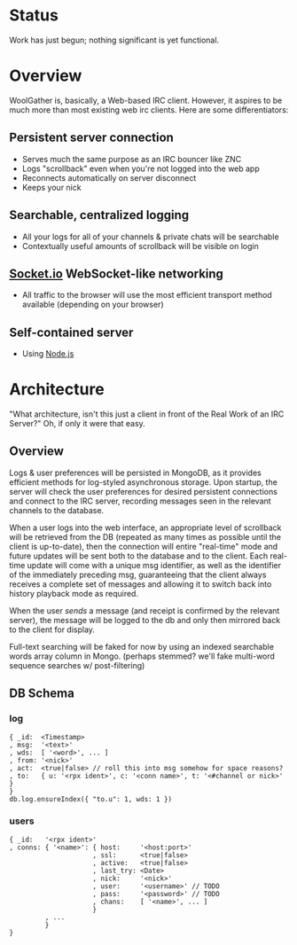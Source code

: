 Status
======

Work has just begun; nothing significant is yet functional.

Overview
========

WoolGather is, basically, a Web-based IRC client.  However, it aspires to be
much more than most existing web irc clients.  Here are some differentiators:

Persistent server connection
----------------------------

* Serves much the same purpose as an IRC bouncer like ZNC
* Logs "scrollback" even when you're not logged into the web app
* Reconnects automatically on server disconnect
* Keeps your nick

Searchable, centralized logging
-------------------------------

* All your logs for all of your channels & private chats will be searchable
* Contextually useful amounts of scrollback will be visible on login

[Socket.io](http://socket.io/) WebSocket-like networking
--------------------------------------------------------

* All traffic to the browser will use the most efficient transport method
  available (depending on your browser)

Self-contained server
---------------------

* Using [Node.js](http://nodejs.org/)

Architecture
============

"What architecture, isn't this just a client in front of the Real Work of an 
IRC Server?"  Oh, if only it were that easy. 

Overview
--------

Logs & user preferences will be persisted in MongoDB, as it provides efficient
methods for log-styled asynchronous storage.  Upon startup, the server will
check the user preferences for desired persistent connections and connect to 
the IRC server, recording messages seen in the relevant channels to the 
database.

When a user logs into the web interface, an appropriate level of scrollback
will be retrieved from the DB (repeated as many times as possible until the
client is up-to-date), then the connection will entire "real-time" mode and
future updates will be sent both to the database and to the client.  Each
real-time update will come with a unique msg identifier, as well as the 
identifier of the immediately preceding msg, guaranteeing that the client
always receives a complete set of messages and allowing it to switch back 
into history playback mode as required.

When the user *sends* a message (and receipt is confirmed by the relevant
server), the message will be logged to the db and only then mirrored back to 
the client for display.

Full-text searching will be faked for now by using an indexed searchable words
array column in Mongo.  (perhaps stemmed?  we'll fake multi-word sequence
searches w/ post-filtering)

DB Schema
---------

### log ###
    { _id:  <Timestamp>
    , msg:  '<text>'
    , wds:  [ '<word>', ... ]
    , from: '<nick>'
    , act:  <true|false> // roll this into msg somehow for space reasons?
    , to:   { u: '<rpx ident>', c: '<conn name>', t: '<#channel or nick>' }
    }
    db.log.ensureIndex({ "to.u": 1, wds: 1 })

### users ###
    { _id:   '<rpx ident>'
    , conns: { '<name>': { host:     '<host:port>'
                         , ssl:      <true|false>
                         , active:   <true|false>
                         , last_try: <Date>
                         , nick:     '<nick>'
                         , user:     '<username>' // TODO
                         , pass:     '<password>' // TODO
                         , chans:    [ '<name>', ... ]
                         }
             , ...
             }
    }
